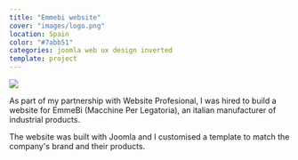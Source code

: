 ```yaml
---
title: "Emmebi website"
cover: "images/logo.png"
location: Spain
color: "#7abb51"
categories: joomla web ux design inverted
template: project
---
```


![](/work/emmebi/images/1.png)

As part of my partnership with Website Profesional, I was hired to build a website for EmmeBi (Macchine Per Legatoria), an italian manufacturer of industrial products.

The website was built with Joomla and I customised a template to match the company's brand and their products.
